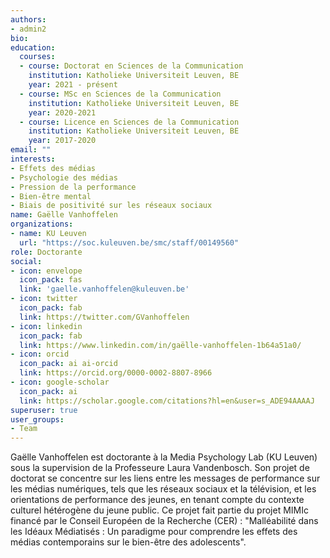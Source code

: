 ```yaml
---
authors:
- admin2
bio:
education:
  courses:
  - course: Doctorat en Sciences de la Communication
    institution: Katholieke Universiteit Leuven, BE
    year: 2021 - présent
  - course: MSc en Sciences de la Communication
    institution: Katholieke Universiteit Leuven, BE
    year: 2020-2021
  - course: Licence en Sciences de la Communication
    institution: Katholieke Universiteit Leuven, BE
    year: 2017-2020
email: ""
interests:
- Effets des médias
- Psychologie des médias
- Pression de la performance
- Bien-être mental
- Biais de positivité sur les réseaux sociaux
name: Gaëlle Vanhoffelen
organizations:
- name: KU Leuven
  url: "https://soc.kuleuven.be/smc/staff/00149560"
role: Doctorante
social:
- icon: envelope
  icon_pack: fas
  link: 'gaelle.vanhoffelen@kuleuven.be'
- icon: twitter
  icon_pack: fab
  link: https://twitter.com/GVanhoffelen
- icon: linkedin
  icon_pack: fab
  link: https://www.linkedin.com/in/gaëlle-vanhoffelen-1b64a51a0/
- icon: orcid
  icon_pack: ai ai-orcid
  link: https://orcid.org/0000-0002-8807-8966
- icon: google-scholar
  icon_pack: ai
  link: https://scholar.google.com/citations?hl=en&user=s_ADE94AAAAJ
superuser: true
user_groups:
- Team
---
```


Gaëlle Vanhoffelen est doctorante à la Media Psychology Lab (KU Leuven) sous la supervision de la Professeure Laura Vandenbosch. Son projet de doctorat se concentre sur les liens entre les messages de performance sur les médias numériques, tels que les réseaux sociaux et la télévision, et les orientations de performance des jeunes, en tenant compte du contexte culturel hétérogène du jeune public. Ce projet fait partie du projet MIMIc financé par le Conseil Européen de la Recherche (CER) : "Malléabilité dans les Idéaux Médiatisés : Un paradigme pour comprendre les effets des médias contemporains sur le bien-être des adolescents".